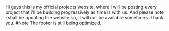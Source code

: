 Hi guys this is my official projects website, where I will be posting every project that i'll be building progressively as time is with us. And please note I shall be updating the website so, it will not be available sometimes. Thank you.
#Note
The footer is still being optimized.
